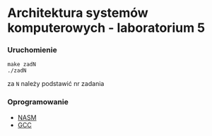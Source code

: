 
# Architektura systemów komputerowych - laboratorium 5

### Uruchomienie

``` 
make zadN
./zadN
```

za ```N``` należy podstawić nr zadania

### Oprogramowanie
- [NASM](https://www.nasm.us/)
- [GCC](https://gcc.gnu.org/)
